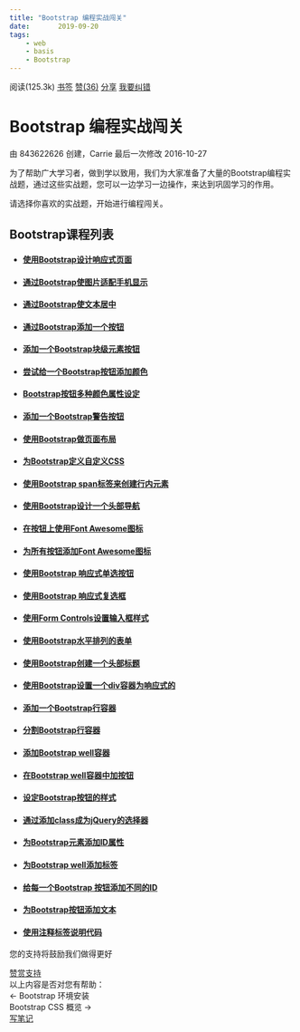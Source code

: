 ```yaml
---
title: "Bootstrap 编程实战闯关"
date:       2019-09-20
tags:
	- web
	- basis
	- Bootstrap
---
```


<div class="project-body">
<div class="portlet-title pro-title" style="width: 1601px;">
<div class="set-btn-group font-settings pull-left">
<a href="javascript:;" class="expand-collapse-trigger" title="折叠/展开"><i class="icon-th-list"></i></a>
<a href="javascript:;" class="toggle-dropdown" title="视觉主题设置"><i class="icon-font"></i></a>
<div class="set-dropdown-menu docblur" style="display:none;">
<div class="dropdown-caret">
<span class="caret-outer"></span>
<span class="caret-inner"></span>
</div>
<div class="buttons font-opt">
<button class="button size font-reduce" font="reduce">A</button>
<button class="button size font-enlarge" font="enlarge">A</button>
</div>
<div class="buttons bg-color">
<button class="button theme" color="color-theme-white" title="默认模式">默认</button>
<button class="button theme" color="color-theme-sepia" title="护眼模式">护眼</button>
<button class="button theme" color="color-theme-night" title="夜间模式">夜间</button>
</div>
</div>
</div>
<div class="kn-btn-group pull-right">            
<span id="content-head-viewcount" class="viewcount-btn"><i class="icon-eye-open"></i> <span>阅读(125.3k)</span></span>
<a id="knstar" href="javascript:;" onclick="isstar()" data-type="star"><i class="icon-bookmark-empty"></i> <span>书签</span></a>
<a class="btn-thumbs-up" href="javascript:;" onclick="islike()"><i class="icon-thumbs-up"></i> <span id="likestatus">赞</span>(<span id="likecount">36</span>)</a>
<a href="javascript:;" title="分享" class="share-btn  popup_more bdsharebuttonbox bdshare-button-style0-16" data-cmd="more" data-bd-bind="1568889511672"><i class="icon-share"></i> 分享</a>
<a id="correct" href="/edit/bootstrap/bootstrap-codecamp" rel="nofollow"><i class="icon-edit"></i> <span>我要纠错</span></a>
<div class="pro-tools">
<a class="toggle-dropdown" href="#"><i class="icon-ellipsis-horizontal"></i></a>
<ul class="dropdown-menu docblur" style="display: none;"> 
  
<li><a href="javascript:;" title="收录专题" data-ctype="kn" id="collection"><i class="icon-inbox"></i> 收录专题</a></li>
                          
</ul>
</div>
</div>
</div>
<div id="pro-mian-header">
<div class="content-top">
<h1>Bootstrap 编程实战闯关</h1>
</div>
<div class="kn-infomation">
由&nbsp;<span>843622626</span>&nbsp;创建，Carrie 最后一次修改&nbsp;<span>2016-10-27</span>    
</div>          
</div>          
<div class="content-bg">
<div class="content-intro view-box "><p>为了帮助广大学习者，做到学以致用，我们为大家准备了大量的Bootstrap编程实战题，通过这些实战题，您可以一边学习一边操作，来达到巩固学习的作用。</p><p>请选择你喜欢的实战题，开始进行编程闯关。</p><p></p><div><h2>Bootstrap课程列表</h2></div><div><ul><li><h4><a href="//www.w3cschool.cn/codecamp/use-responsive-design-with-bootstrap-fluid-containers.html" title="h" target="_self">使用Bootstrap设计响应式页面</a></h4></li><li><h4><a href="//www.w3cschool.cn/codecamp/make-images-mobile-responsive.html" title="h" target="_self">通过Bootstrap使图片适配手机显示</a></h4></li><li><h4><a href="//www.w3cschool.cn/codecamp/center-text-with-bootstrap.html" title="h" target="_self">通过Bootstrap使文本居中</a></h4></li><li><h4><a href="//www.w3cschool.cn/codecamp/create-a-bootstrap-button.html" title="h" target="_self">通过Bootstrap添加一个按钮</a></h4></li><li><h4><a href="//www.w3cschool.cn/codecamp/create-a-block-element-bootstrap-button.html" title="h" target="_self">添加一个Bootstrap块级元素按钮</a></h4></li><li><h4><a href="//www.w3cschool.cn/codecamp/taste-the-bootstrap-button-color-rainbow.html" title="h" target="_self">尝试给一个Bootstrap按钮添加颜色</a></h4></li><li><h4><a href="//www.w3cschool.cn/codecamp/call-out-optional-actions-with-button-info.html" title="h" target="_self">Bootstrap按钮多种颜色属性设定</a></h4></li><li><h4><a href="//www.w3cschool.cn/codecamp/warn-your-users-of-a-dangerous-action.html" title="h" target="_self">添加一个Bootstrap警告按钮</a></h4></li><li><h4><a href="//www.w3cschool.cn/codecamp/use-the-bootstrap-grid-to-put-elements-side-by-side.html" title="h" target="_self">使用Bootstrap做页面布局</a></h4></li><li><h4><a href="//www.w3cschool.cn/codecamp/ditch-custom-css-for-bootstrap.html" title="h" target="_self">为Bootstrap定义自定义CSS</a></h4></li><li><h4><a href="//www.w3cschool.cn/codecamp/use-spans-for-inline-elements.html" title="h" target="_self">使用Bootstrap span标签来创建行内元素</a></h4></li><li><h4><a href="//www.w3cschool.cn/codecamp/create-a-custom-heading.html" title="h" target="_self">使用Bootstrap设计一个头部导航</a></h4></li><li><h4><a href="//www.w3cschool.cn/codecamp/add-font-awesome-icons-to-our-buttons.html" title="h" target="_self">在按钮上使用Font Awesome图标</a></h4></li><li><h4><a href="//www.w3cschool.cn/codecamp/add-font-awesome-icons-to-all-of-our-buttons.html" title="h" target="_self">为所有按钮添加Font Awesome图标</a></h4></li><li><h4><a href="//www.w3cschool.cn/codecamp/responsively-style-radio-buttons.html" title="h" target="_self">使用Bootstrap 响应式单选按钮</a></h4></li><li><h4><a href="//www.w3cschool.cn/codecamp/responsively-style-checkboxes.html" title="h" target="_self">使用Bootstrap 响应式复选框</a></h4></li><li><h4><a href="//www.w3cschool.cn/codecamp/style-text-inputs-as-form-controls.html" title="h" target="_self">使用Form Controls设置输入框样式</a></h4></li><li><h4><a href="//www.w3cschool.cn/codecamp/line-up-form-elements-responsively-with-bootstrap.html" title="h" target="_self">使用Bootstrap水平排列的表单</a></h4></li><li><h4><a href="//www.w3cschool.cn/codecamp/create-a-bootstrap-headline.html" title="h" target="_self">使用Bootstrap创建一个头部标题</a></h4></li><li><h4><a href="//www.w3cschool.cn/codecamp/house-our-page-within-a-bootstrap-container-fluid-div.html" title="h" target="_self">使用Bootstrap设置一个div容器为响应式的</a></h4></li><li><h4><a href="//www.w3cschool.cn/codecamp/create-a-bootstrap-row.html" title="h" target="_self">添加一个Bootstrap行容器</a></h4></li><li><h4><a href="//www.w3cschool.cn/codecamp/split-your-bootstrap-row.html" title="h" target="_self">分割Bootstrap行容器</a></h4></li><li><h4><a href="//www.w3cschool.cn/codecamp/create-bootstrap-wells.html" title="h" target="_self">添加Bootstrap well容器</a></h4></li><li><h4><a href="//www.w3cschool.cn/codecamp/add-elements-within-your-bootstrap-wells.html" title="h" target="_self">在Bootstrap well容器中加按钮</a></h4></li><li><h4><a href="//www.w3cschool.cn/codecamp/apply-the-default-bootstrap-button-style.html" title="h" target="_self">设定Bootstrap按钮的样式</a></h4></li><li><h4><a href="//www.w3cschool.cn/codecamp/create-a-class-to-target-with-jquery-selectors.html" title="h" target="_self">通过添加class成为jQuery的选择器</a></h4></li><li><h4><a href="//www.w3cschool.cn/codecamp/add-id-attributes-to-bootstrap-elements.html" title="h" target="_self">为Bootstrap元素添加ID属性</a></h4></li><li><h4><a href="//www.w3cschool.cn/codecamp/label-bootstrap-wells.html" title="h" target="_self">为Bootstrap well添加标签</a></h4></li><li><h4><a href="//www.w3cschool.cn/codecamp/give-each-element-a-unique-id.html" title="h" target="_self">给每一个Bootstrap 按钮添加不同的ID</a></h4></li><li><h4><a href="//www.w3cschool.cn/codecamp/label-bootstrap-buttons.html" title="h" target="_self">为Bootstrap按钮添加文本</a></h4></li><li><h4><a href="//www.w3cschool.cn/codecamp/use-comments-to-clarify-code.html" title="h" target="_self">使用注释标签说明代码</a></h4></li></ul></div><p></p></div>
<div style="clear:both"></div>
</div>
<!--我要赞赏-->
<div class="project-sq"><div class="project-sq-info"><span>您的支持将鼓励我们做得更好</span></div><ul class="project-sq-avatar"></ul><div class="project-sq-btnarea"><a href="javascript:;">赞赏支持</a></div></div>
<!--我要赞赏结束-->
<!--我要评价-->
<div id="evaluate-box">
<span id="evaluates">以上内容是否对您有帮助：</span><span class="star_score"><span title="1分"></span><span title="2分"></span><span title="3分"></span><span title="4分"></span><span title="5分"></span></span>
</div>
<!--我要评价结束-->
<div class="content-links">
<div class="previous-link">← <a data-id="bootstrap-environment-setup" title="上一篇：Bootstrap 环境安装">Bootstrap 环境安装</a></div>
<div class="next-link"><a data-id="bootstrap-css-overview" title="下一篇：Bootstrap CSS 概览">Bootstrap CSS 概览</a> →</div>
</div>
<!--练习、出题、写笔记-->
<div class="project-operation">
<!-- <div class="pull-left">
<a href="/exam/knowledgetest?pname=bootstrap&amp;kname=bootstrap-codecamp" style="display:none" target="_blank" class="op-btn exam-btn" id="kn-test"><i class="icon-magic"></i>测试一下</a>
<a href="/minicourse/textureknowledge?pname=bootstrap&amp;kname=bootstrap-codecamp" rel="nofollow" target="_blank" class="op-btn make-btn" id="kn-textureexam"><i class="icon-plus-sign"></i>我要出题</a>
</div> -->
<div class="pull-right">
<a href="javascript:;" class="op-btn note-btn" onclick="openNote()"><i class="icon-pencil"></i>写笔记</a>
</div>
</div>
<!--横版广告放置-->
<div class="abox-item">    <div class="abox-content">    </div></div> 
<!-- 笔记列表 -->
<div class="notelist-box notelist-box2" style="display:none">
<div class="notelist-head" onclick="openNoteList(this)">
<span class="notelist-title">精选笔记</span>
<i class="icon-circle-arrow-up"></i>
</div>
<div class="notelist-content" id="notelist_content" style="display: none;">
</div>
</div>
</div>